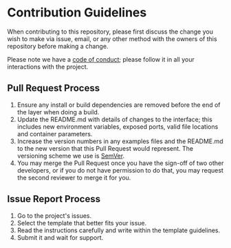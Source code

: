 # **Contribution Guidelines**

When contributing to this repository, please first discuss the change you wish to make via issue,
email, or any other method with the owners of this repository before making a change.

Please note we have a [code of conduct](CODE_OF_CONDUCT.md); please follow it in all your interactions with the project.

## Pull Request Process

1. Ensure any install or build dependencies are removed before the end of the layer when doing a
   build.
2. Update the README.md with details of changes to the interface; this includes new environment variables, exposed ports, valid file locations and container parameters.
3. Increase the version numbers in any examples files and the README.md to the new version that this
   Pull Request would represent. The versioning scheme we use is [SemVer](http://semver.org/).
4. You may merge the Pull Request once you have the sign-off of two other developers, or if you
   do not have permission to do that, you may request the second reviewer to merge it for you.

## Issue Report Process

1. Go to the project's issues.
2. Select the template that better fits your issue.
3. Read the instructions carefully and write within the template guidelines.
4. Submit it and wait for support.